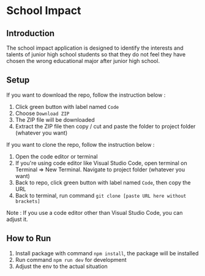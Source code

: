 # School Impact

## Introduction

The school impact application is designed to identify the interests and talents of junior high school students so that they do not feel they have chosen the wrong educational major after junior high school.

## Setup

If you want to download the repo, follow the instruction below :

1. Click green button with label named `Code`
2. Choose `Download ZIP`
3. The ZIP file will be downloaded
4. Extract the ZIP file then copy / cut and paste the folder to project folder (whatever you want)

If you want to clone the repo, follow the instruction below :

1. Open the code editor or terminal
2. If you're using code editor like Visual Studio Code, open terminal on Terminal => New Terminal. Navigate to project folder (whatever you want)
3. Back to repo, click green button with label named `Code`, then copy the URL
4. Back to terminal, run command `git clone [paste URL here without brackets]`

Note : If you use a code editor other than Visual Studio Code, you can adjust it.

## How to Run

1. Install package with command `npm install`, the package will be installed
2. Run command `npm run dev` for development
3. Adjust the env to the actual situation
